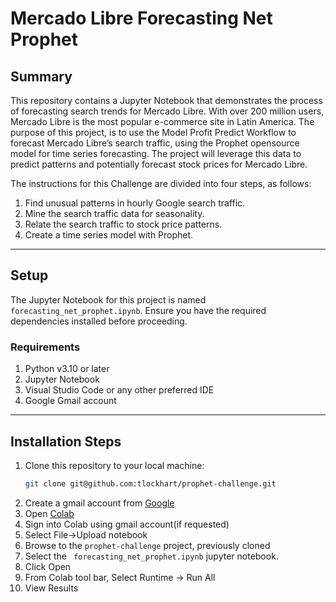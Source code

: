 # Mercado Libre Forecasting Net Prophet

## Summary

This repository contains a Jupyter Notebook that demonstrates the process of forecasting search trends for Mercado Libre. With over 200 million users, Mercado Libre is the most popular e-commerce site in Latin America. The purpose of this project, is to use the Model Profit Predict Workflow to forecast Mercado Libre’s search traffic, using the Prophet opensource model for time series forecasting.  The project will leverage this data to predict patterns and potentially forecast stock prices for Mercado Libre.

The instructions for this Challenge are divided into four steps, as follows:

1. Find unusual patterns in hourly Google search traffic.
2. Mine the search traffic data for seasonality.
3. Relate the search traffic to stock price patterns.
4. Create a time series model with Prophet.
---

## Setup

The Jupyter Notebook for this project is named `forecasting_net_prophet.ipynb`. Ensure you have the required dependencies installed before proceeding.

### Requirements

1. Python v3.10 or later
2. Jupyter Notebook
3. Visual Studio Code or any other preferred IDE
4. Google Gmail account

---

## Installation Steps

1. Clone this repository to your local machine:
   ```bash
   git clone git@github.com:tlockhart/prophet-challenge.git
2. Create a gmail account from [Google](https://support.google.com/mail/answer/56256?hl=en)
3. Open [Colab]( https://colab.research.google.com/) 
4. Sign into Colab using gmail account(if requested)
5. Select File->Upload notebook
6. Browse to the `prophet-challenge` project, previously cloned
7. Select the ` forecasting_net_prophet.ipynb` jupyter notebook.
8. Click Open
9. From Colab tool bar, Select Runtime -> Run All
10. View Results
